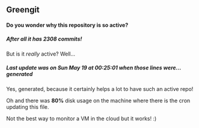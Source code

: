 ## Greengit

#### Do you wonder why this repository is so active?

##### After all it has 2308 commits!

But is it *really* active? Well...

##### Last update was on Sun May 19 at 00:25:01 when those lines were... generated

Yes, generated, because it certainly helps a lot to have such an active repo!

Oh and there was **80%** disk usage on the machine
where there is the cron updating this file.

Not the best way to monitor a VM in the cloud but it works! :)
